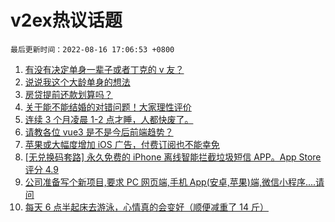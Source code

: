 # v2ex热议话题

`最后更新时间：2022-08-16 17:06:53 +0800`

1. [有没有决定单身一辈子或者丁克的 v 友？](https://www.v2ex.com/t/873126)
1. [说说我这个大龄单身的想法](https://www.v2ex.com/t/873012)
1. [房贷提前还款划算吗？](https://www.v2ex.com/t/873039)
1. [关于能不能结婚的对错问题！大家理性评价](https://www.v2ex.com/t/873232)
1. [连续 3 个月凌晨 1-2 点才睡，人都快废了。](https://www.v2ex.com/t/873063)
1. [请教各位 vue3 是不是今后前端趋势？](https://www.v2ex.com/t/873134)
1. [苹果或大幅度增加 iOS 广告，付费订阅也不能幸免](https://www.v2ex.com/t/873067)
1. [[无兑换码套路] 永久免费的 iPhone 离线智能拦截垃圾短信 APP。App Store 评分 4.9](https://www.v2ex.com/t/873091)
1. [公司准备写个新项目,要求 PC 网页端,手机 App(安卓,苹果)端,微信小程序....请问](https://www.v2ex.com/t/873104)
1. [每天 6 点半起床去游泳，心情真的会变好（顺便减重了 14 斤）](https://www.v2ex.com/t/873142)

